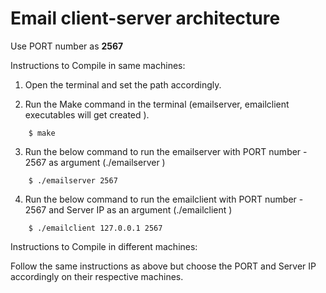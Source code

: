 # Email client-server architecture

Use PORT number as **2567**

Instructions to Compile in same machines:

1) Open the terminal and set the path accordingly.

2) Run the Make command in the terminal (emailserver, emailclient executables will get created ).
```
	$ make
```
3) Run the below command to run the emailserver with PORT number - 2567 as argument (./emailserver <PORT>)
```
	$ ./emailserver 2567
```
4) Run the below command to run the emailclient with PORT number - 2567 and Server IP as an argument (./emailclient <serverIp> <PORT>)
```
	$ ./emailclient 127.0.0.1 2567
```
Instructions to Compile in different machines:

Follow the same instructions as above but choose the PORT and Server IP accordingly on their respective machines.
